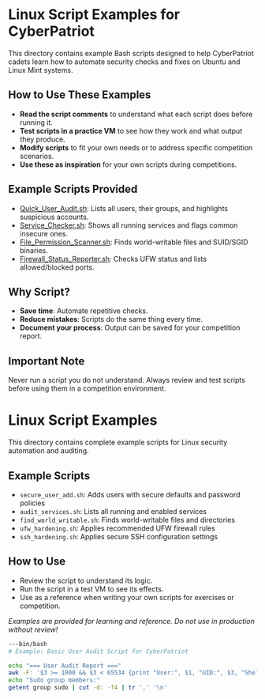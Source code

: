 # Linux Script Examples for CyberPatriot

This directory contains example Bash scripts designed to help CyberPatriot cadets learn how to automate security checks and fixes on Ubuntu and Linux Mint systems.

## How to Use These Examples

- **Read the script comments** to understand what each script does before running it.
- **Test scripts in a practice VM** to see how they work and what output they produce.
- **Modify scripts** to fit your own needs or to address specific competition scenarios.
- **Use these as inspiration** for your own scripts during competitions.

## Example Scripts Provided

- [Quick_User_Audit.sh](./Quick_User_Audit.sh): Lists all users, their groups, and highlights suspicious accounts.
- [Service_Checker.sh](./Service_Checker.sh): Shows all running services and flags common insecure ones.
- [File_Permission_Scanner.sh](./File_Permission_Scanner.sh): Finds world-writable files and SUID/SGID binaries.
- [Firewall_Status_Reporter.sh](./Firewall_Status_Reporter.sh): Checks UFW status and lists allowed/blocked ports.

## Why Script?

- **Save time**: Automate repetitive checks.
- **Reduce mistakes**: Scripts do the same thing every time.
- **Document your process**: Output can be saved for your competition report.

## Important Note

Never run a script you do not understand. Always review and test scripts before using them in a competition environment.

# Linux Script Examples

This directory contains complete example scripts for Linux security automation and auditing.

## Example Scripts

- `secure_user_add.sh`: Adds users with secure defaults and password policies
- `audit_services.sh`: Lists all running and enabled services
- `find_world_writable.sh`: Finds world-writable files and directories
- `ufw_hardening.sh`: Applies recommended UFW firewall rules
- `ssh_hardening.sh`: Applies secure SSH configuration settings

## How to Use

- Review the script to understand its logic.
- Run the script in a test VM to see its effects.
- Use as a reference when writing your own scripts for exercises or competition.

*Examples are provided for learning and reference. Do not use in production without review!*
```bash
---bin/bash
# Example: Basic User Audit Script for CyberPatriot

echo "=== User Audit Report ==="
awk -F: '$3 >= 1000 && $3 < 65534 {print "User:", $1, "UID:", $3, "Shell:", $7}' /etc/passwd
echo "Sudo group members:"
getent group sudo | cut -d: -f4 | tr ',' '\n'
```
